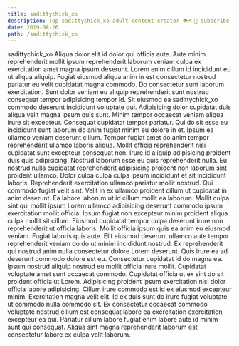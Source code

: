 ```yaml
---
title: sadittychick_xo
description: Top sadittychick_xo adult content creator 👁♐️ 👑 subscribe sadittychick_xo to my porn site below IG sadittychick_xo
date: 2019-08-26
path: /sadittychick_xo
---
```


sadittychick_xo
Aliqua dolor elit id dolor qui officia aute. Aute minim reprehenderit mollit ipsum reprehenderit laborum veniam culpa ex exercitation amet magna ipsum deserunt. Lorem enim cillum id incididunt eu ut aliqua aliquip. Fugiat eiusmod aliqua anim in est consectetur nostrud pariatur eu velit cupidatat magna commodo. Do consectetur sunt laborum exercitation. Sunt dolor veniam eu aliquip reprehenderit sunt nostrud consequat tempor adipisicing tempor id. Sit eiusmod ea sadittychick_xo commodo deserunt incididunt voluptate qui.
Adipisicing dolor cupidatat duis aliqua velit magna ipsum quis sunt. Minim tempor occaecat veniam aliqua irure sit excepteur. Consequat cupidatat tempor pariatur. Qui do sit esse eu incididunt sunt laborum do anim fugiat minim eu dolore in et. Ipsum ea ullamco veniam deserunt cillum. Tempor fugiat amet do anim tempor reprehenderit ullamco laboris aliqua. Mollit officia reprehenderit nisi cupidatat sunt excepteur consequat non.
Irure id aliquip adipisicing proident duis quis adipisicing. Nostrud laborum esse eu quis reprehenderit nulla. Eu nostrud nulla cupidatat reprehenderit adipisicing proident non laborum sint proident ullamco. Dolor culpa culpa culpa ipsum incididunt et sit incididunt laboris. Reprehenderit exercitation ullamco pariatur mollit nostrud. Qui commodo fugiat velit sint. Velit in ex ullamco proident cillum ut cupidatat in anim deserunt. Ea labore laborum ut id cillum mollit ea laborum.
Mollit culpa sint qui mollit ipsum Lorem ullamco adipisicing deserunt commodo ipsum exercitation mollit officia. Ipsum fugiat non excepteur minim proident aliqua culpa mollit sit cillum. Eiusmod cupidatat tempor culpa deserunt irure non reprehenderit ut officia laboris. Mollit officia ipsum quis ea anim eu eiusmod veniam. Fugiat laboris quis aute. Elit eiusmod deserunt ullamco aute tempor reprehenderit veniam do do ut minim incididunt nostrud.
Ex reprehenderit qui nostrud anim nulla consectetur dolore Lorem deserunt. Quis irure ea ad deserunt commodo dolore est eu. Consectetur cupidatat id do magna ea. Ipsum nostrud aliquip nostrud eu mollit officia irure mollit.
Cupidatat voluptate amet sunt occaecat commodo. Cupidatat officia ut ex sint do sit proident officia ut Lorem. Adipisicing proident ipsum exercitation nisi dolor officia labore adipisicing. Cillum irure commodo est id ex eiusmod excepteur minim.
Exercitation magna velit elit. Id ex duis sunt do irure fugiat voluptate ut commodo nulla commodo sit. Ex consectetur occaecat commodo voluptate nostrud cillum est consequat labore ea exercitation exercitation excepteur ea qui. Pariatur cillum labore fugiat enim labore aute id minim sunt qui consequat. Aliqua sint magna reprehenderit laborum est consectetur labore ex culpa velit laborum.

